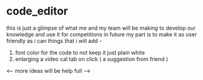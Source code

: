 # code_editor
this is just a glimpse of what me and my team will be making to develop our knowledge and use it for competitions in future 
my part is to make it as user friendly as i can 
things that i will add -
 1. font color for the code to not keep it just plain white
 2. enlarging a video cal tab on click ( a suggestion from friend )
 
<-- more ideas will be help full -->
